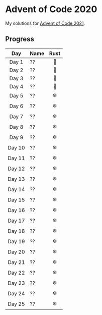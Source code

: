 # Advent of Code 2020
My solutions for [Advent of Code 2021](https://adventofcode.com/2021/).

## Progress
| Day    | Name                        | Rust |
|:------:|:----------------------------|:----:|
| Day 1  | ??                          | 🎄   |
| Day 2  | ??                          | 🎄   |
| Day 3  | ??                          | 🎄   |
| Day 4  | ??                          | 🎄   |
| Day 5  | ??                          | ❄️   |
| Day 6  | ??                          | ❄️   |
| Day 7  | ??                          | ❄️   |
| Day 8  | ??                          | ❄️   |
| Day 9  | ??                          | ❄️   |
| Day 10 | ??                          | ❄️   |
| Day 11 | ??                          | ❄️   |
| Day 12 | ??                          | ❄️   |
| Day 13 | ??                          | ❄️   |
| Day 14 | ??                          | ❄️   |
| Day 15 | ??                          | ❄️   |
| Day 16 | ??                          | ❄️   |
| Day 17 | ??                          | ❄️   |
| Day 18 | ??                          | ❄️   |
| Day 19 | ??                          | ❄️   |
| Day 20 | ??                          | ❄️   |
| Day 21 | ??                          | ❄️   |
| Day 22 | ??                          | ❄️   |
| Day 23 | ??                          | ❄️   |
| Day 24 | ??                          | ❄️   |
| Day 25 | ??                          | ❄️   |
